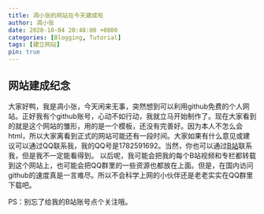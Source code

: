 ```yaml
---
title: 凋小张的网站在今天建成啦
author: 凋小张
date: 2020-10-04 20:48:00 +0800
categories: [Blogging, Tutorial]
tags: [建立网站]
pin: true
---
```



## 网站建成纪念

大家好鸭，我是凋小张，今天闲来无事，突然想到可以利用github免费的个人网站。正好我有个github账号，心动不如行动，我就立马开始制作了。现在大家看到的就是这个网站的雏形，用的是一个模板，还没有完善好。因为本人不怎么会html，所以大家离看到正式的网站可能还有一段时间。大家如果有什么意见或建议可以通过QQ联系我，我的QQ号是1782591692。当然，你也可以通过[B站](https://space.bilibili.com/22071409)联系我，但是我不一定能看得到。
以后呢，我可能会把我的每个B站视频和专栏都转载到这个网站上，也可能会把QQ群里的一些资源也都放在上面。但是，在国内访问github的速度真是一言难尽。所以不会科学上网的小伙伴还是老老实实在QQ群里下载吧。

PS：别忘了给我的B站账号点个关注哦。